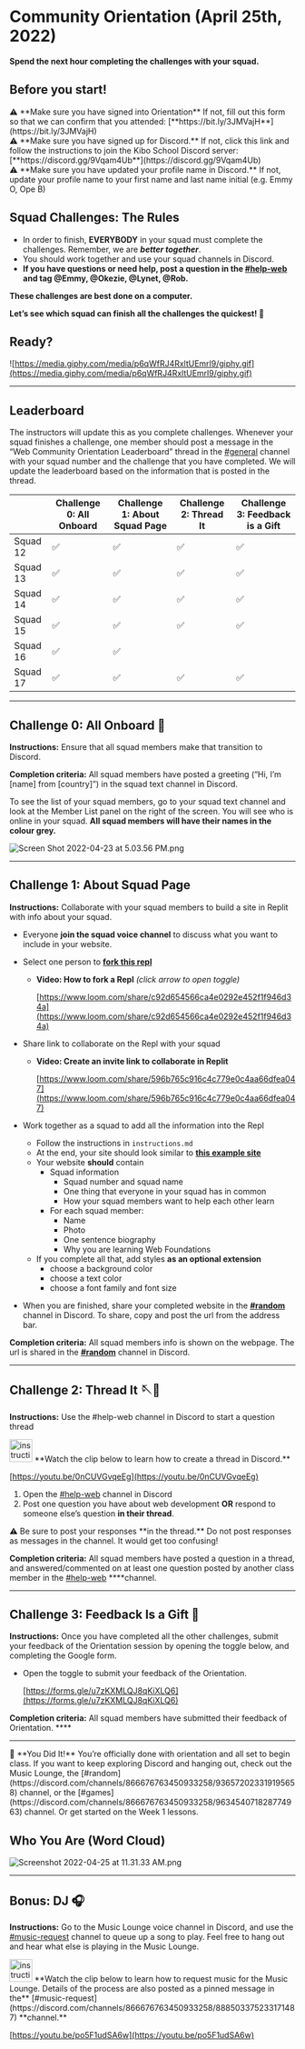 # Community Orientation (April 25th, 2022)

**Spend the next hour completing the challenges with your squad.**

## Before you start!

<aside>
⚠️ **Make sure you have signed into Orientation**
If not, fill out this form so that we can confirm that you attended: [**https://bit.ly/3JMVajH**](https://bit.ly/3JMVajH)

</aside>

<aside>
⚠️ **Make sure you have signed up for Discord.** 
If not, click this link and follow the instructions to join the Kibo School Discord server: [**https://discord.gg/9Vqam4Ub**](https://discord.gg/9Vqam4Ub)

</aside>

<aside>
⚠️ **Make sure you have updated your profile name in Discord.** 
If not, update your profile name to your first name and last name initial (e.g. Emmy O, Ope B)

</aside>

## Squad Challenges: The Rules

- In order to finish, **EVERYBODY** in your squad must complete the challenges. Remember, we are ***better together***.
- You should work together and use your squad channels in Discord.
- **If you have questions or need help, post a question in the [#help-web](https://discord.com/channels/866676763450933258/965767198197043220) and tag @Emmy, @Okezie,  @Lynet, @Rob.**

**These challenges are best done on a computer.**

**Let’s see which squad can finish all the challenges the quickest! 🏁**

## Ready?

![https://media.giphy.com/media/p6qWfRJ4RxltUEmrl9/giphy.gif](https://media.giphy.com/media/p6qWfRJ4RxltUEmrl9/giphy.gif)

---

## Leaderboard

The instructors will update this as you complete challenges. Whenever your squad finishes a challenge, one member should post a message in the “Web Community Orientation Leaderboard” thread in the [#general](https://discord.com/channels/866676763450933258/965672754768674866) channel with your squad number and the challenge that you have completed. We will update the leaderboard based on the information that is posted in the thread.

|  | Challenge 0: All Onboard | Challenge 1:  About Squad Page | Challenge 2: Thread It | Challenge 3: Feedback is a Gift |
| --- | --- | --- | --- | --- |
| Squad 12 | ✅ | ✅ | ✅ | ✅ |
| Squad 13 | ✅ | ✅ | ✅ | ✅ |
| Squad 14 | ✅ | ✅ | ✅ | ✅ |
| Squad 15 | ✅ | ✅ | ✅ | ✅ |
| Squad 16 | ✅ | ✅ |  |  |
| Squad 17 | ✅ | ✅ | ✅ | ✅ |

---

## Challenge 0: All Onboard 🚀

**Instructions:** Ensure that all squad members make that transition to Discord.

**Completion criteria:** All squad members have posted a greeting (“Hi, I’m [name] from [country]”) in the squad text channel in Discord.

To see the list of your squad members, go to your squad text channel and look at the Member List panel on the right of the screen. You will see who is online in your squad. **All squad members will have their names in the colour grey.** 

![Screen Shot 2022-04-23 at 5.03.56 PM.png](Community%20Orientation%20(April%2025th,%202022)%204c019016d2394255ba6e3c23371c3caf/Screen_Shot_2022-04-23_at_5.03.56_PM.png)

---

## Challenge 1: About Squad Page

**Instructions:** Collaborate with your squad members to build a site in Replit with info about your squad.

- Everyone **join the squad voice channel** to discuss what you want to include in your website.
- Select one person to [**fork this repl**](https://replit.com/@kibocurriculum/Orientation-Squad-About-Page#index.html)
    - **Video: How to fork a Repl** *(click arrow to open toggle)*
        
        [https://www.loom.com/share/c92d654566ca4e0292e452f1f946d34a](https://www.loom.com/share/c92d654566ca4e0292e452f1f946d34a)
        
- Share link to collaborate on the Repl with your squad
    - **Video:  Create an invite link to collaborate in Replit**
        
        [https://www.loom.com/share/596b765c916c4c779e0c4aa66dfea047](https://www.loom.com/share/596b765c916c4c779e0c4aa66dfea047)
        
- Work together as a squad to add all the information into the Repl
    - Follow the instructions in `instructions.md`
    - At the end, your site should look similar to [**this example site**](https://squad-about-page-example.kibocurriculum.repl.co/)
    - Your website **should** contain
        - Squad information
            - Squad number and squad name
            - One thing that everyone in your squad has in common
            - How your squad members want to help each other learn
        - For each squad member:
            - Name
            - Photo
            - One sentence biography
            - Why you are learning Web Foundations
    - If you complete all that, add styles **as an optional extension**
        - choose a background color
        - choose a text color
        - choose a font family and font size
- When you are finished, share your completed website in the **[#random](https://discord.com/channels/866676763450933258/936572023319195658)** channel in Discord. To share, copy and post the url from the address bar.

**Completion criteria:** All squad members info is shown on the webpage. The url is shared in the **[#random](https://discord.com/channels/866676763450933258/936572023319195658)** channel in Discord.

---

## Challenge 2: Thread It 🪡🧵

**Instructions:** Use the #help-web channel in Discord to start a question thread

<aside>
<img src="instruction.png" alt="instruction.png" width="40px" /> **Watch the clip below to learn how to create a thread in Discord.**

</aside>

[https://youtu.be/0nCUVGvqeEg](https://youtu.be/0nCUVGvqeEg)

1. Open the [#help-web](https://discord.com/channels/866676763450933258/965767198197043220) channel in Discord
2. Post one question you have about web development **OR** respond to someone else’s question **in their thread**.

<aside>
⚠️ Be sure to post your responses **in the thread.** Do not post responses as messages in the channel. It would get too confusing!

</aside>

**Completion criteria:** All squad members have posted a question in a thread, and answered/commented on at least one question posted by another class member in the [#help-web](https://discord.com/channels/866676763450933258/965767198197043220) ****channel.

---

## Challenge 3: Feedback Is a Gift 🎁

**Instructions:** Once you have completed all the other challenges, submit your feedback of the Orientation session by opening the toggle below, and completing the Google form.

- Open the toggle to submit your feedback of the Orientation.
    
    [https://forms.gle/u7zKXMLQJ8qKiXLQ6](https://forms.gle/u7zKXMLQJ8qKiXLQ6)
    

**Completion criteria:** All squad members have submitted their feedback of Orientation. ****

---

<aside>
🥳 **You Did It!** You’re officially done with orientation and all set to begin class. If you want to keep exploring Discord and hanging out, check out the Music Lounge, the [#random](https://discord.com/channels/866676763450933258/936572023319195658) channel, or the [#games](https://discord.com/channels/866676763450933258/963454071828774963) channel. Or get started on the Week 1 lessons.

</aside>

## Who You Are (Word Cloud)

![Screenshot 2022-04-25 at 11.31.33 AM.png](Community%20Orientation%20(April%2025th,%202022)%204c019016d2394255ba6e3c23371c3caf/Screenshot_2022-04-25_at_11.31.33_AM.png)

---

## Bonus: DJ 🎧

**Instructions:** Go to the Music Lounge voice channel in Discord, and use the [#music-request](https://discord.com/channels/866676763450933258/888503375233171487) channel to queue up a song to play. Feel free to hang out and hear what else is playing in the Music Lounge.

<aside>
<img src="instruction.png" alt="instruction.png" width="40px" /> **Watch the clip below to learn how to request music for the Music Lounge. Details of the process are also posted as a pinned message in the** [#music-request](https://discord.com/channels/866676763450933258/888503375233171487) **channel.**

</aside>

[https://youtu.be/po5F1udSA6w](https://youtu.be/po5F1udSA6w)